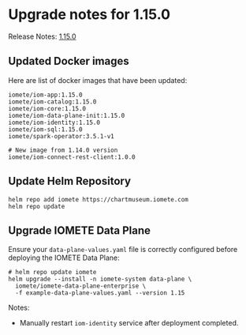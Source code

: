 # Upgrade notes for 1.15.0

Release Notes: [1.15.0](../release-notes.md)


## Updated Docker images

Here are list of docker images that have been updated:

```shell
iomete/iom-app:1.15.0
iomete/iom-catalog:1.15.0
iomete/iom-core:1.15.0
iomete/iom-data-plane-init:1.15.0
iomete/iom-identity:1.15.0
iomete/iom-sql:1.15.0
iomete/spark-operator:3.5.1-v1

# New image from 1.14.0 version
iomete/iom-connect-rest-client:1.0.0
```

## Update Helm Repository

```shell
helm repo add iomete https://chartmuseum.iomete.com
helm repo update
```

## Upgrade IOMETE Data Plane

Ensure your `data-plane-values.yaml` file is correctly configured before deploying the IOMETE Data Plane:

```shell
# helm repo update iomete
helm upgrade --install -n iomete-system data-plane \
  iomete/iomete-data-plane-enterprise \
  -f example-data-plane-values.yaml --version 1.15
```

Notes:
- Manually restart `iom-identity` service after deployment completed.

